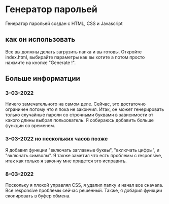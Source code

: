 # Генератор парольей

Генератор парольей создан с HTML, CSS и Javascript

## как он использовать

Все вы должны делать загрузить папка и вы готовы. Откройте index.html, выбирайте параметры как вы хотите а потом просто нажмите на кнопке "Generate !".

## Больше информатции

### 3-03-2022

Ничего замечательного на самом деле. Сейчас, это достаточно ограничен потому что я пока не закончил. Итак, он может генерировать только случайные пароли со строчными буквами в зависимости от какого длины выбрал пользователь. Я собираюсь добавить больше функции со временем.

### 3-03-2022 но нескольких часов позже

Я добавил функции "включать заглавные буквы", "включать цифры", и "включать символы". Я также заметил что есть проблемы с responsive, итак как только я закончу мне придется это исправить.

### 8-03-2022

Поскольку я плохой управлял CSS, я удалил папку и начал все сначала. Все responsive проблемы сейчас решенный. Также, я добарил функции скопировать в буфер обмена.
